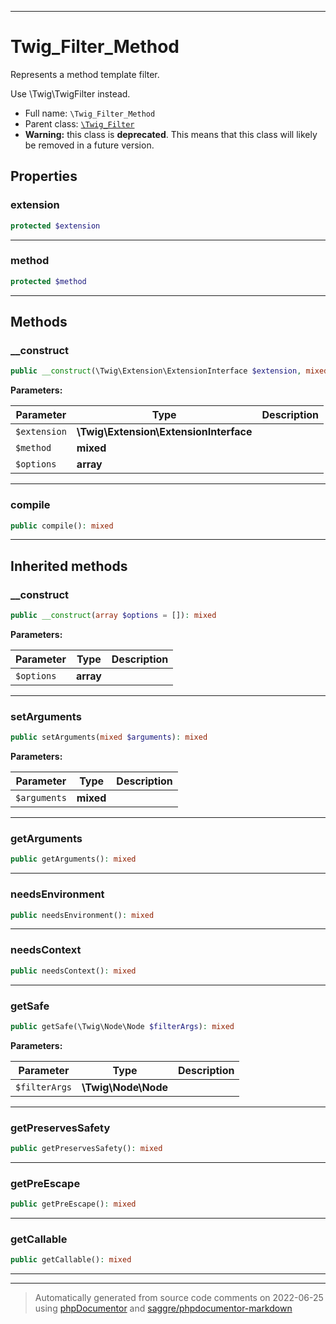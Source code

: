 ***

# Twig_Filter_Method

Represents a method template filter.

Use \Twig\TwigFilter instead.

* Full name: `\Twig_Filter_Method`
* Parent class: [`\Twig_Filter`](./Twig_Filter.md)
* **Warning:** this class is **deprecated**. This means that this class will likely be removed in a future version.



## Properties


### extension



```php
protected $extension
```






***

### method



```php
protected $method
```






***

## Methods


### __construct



```php
public __construct(\Twig\Extension\ExtensionInterface $extension, mixed $method, array $options = []): mixed
```








**Parameters:**

| Parameter | Type | Description |
|-----------|------|-------------|
| `$extension` | **\Twig\Extension\ExtensionInterface** |  |
| `$method` | **mixed** |  |
| `$options` | **array** |  |




***

### compile



```php
public compile(): mixed
```











***


## Inherited methods


### __construct



```php
public __construct(array $options = []): mixed
```








**Parameters:**

| Parameter | Type | Description |
|-----------|------|-------------|
| `$options` | **array** |  |




***

### setArguments



```php
public setArguments(mixed $arguments): mixed
```








**Parameters:**

| Parameter | Type | Description |
|-----------|------|-------------|
| `$arguments` | **mixed** |  |




***

### getArguments



```php
public getArguments(): mixed
```











***

### needsEnvironment



```php
public needsEnvironment(): mixed
```











***

### needsContext



```php
public needsContext(): mixed
```











***

### getSafe



```php
public getSafe(\Twig\Node\Node $filterArgs): mixed
```








**Parameters:**

| Parameter | Type | Description |
|-----------|------|-------------|
| `$filterArgs` | **\Twig\Node\Node** |  |




***

### getPreservesSafety



```php
public getPreservesSafety(): mixed
```











***

### getPreEscape



```php
public getPreEscape(): mixed
```











***

### getCallable



```php
public getCallable(): mixed
```











***


***
> Automatically generated from source code comments on 2022-06-25 using [phpDocumentor](http://www.phpdoc.org/) and [saggre/phpdocumentor-markdown](https://github.com/Saggre/phpDocumentor-markdown)
